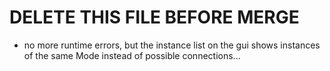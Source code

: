 # DELETE THIS FILE BEFORE MERGE

* no more runtime errors, but the instance list on the gui shows instances of the same Mode instead
  of possible connections...
